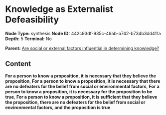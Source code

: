 # Knowledge as Externalist Defeasibility

**Node Type:** synthesis
**Node ID:** 442c93df-935c-49ab-a742-b734b3dd411a
**Depth:** 5
**Terminal:** No

**Parent:** [Are social or external factors influential in determining knowledge?](are-social-or-external-factors-influential-in-determining-knowledge-antithesis-ed23df89-d191-4ee1-a094-1b193b916f90.md)

## Content

**For a person to know a proposition, it is necessary that they believe the proposition**, **For a person to know a proposition, it is necessary that there are no defeaters for the belief from social or environmental factors**, **For a person to know a proposition, it is necessary for the proposition to be true**, **For a person to know a proposition, it is sufficient that they believe the proposition, there are no defeaters for the belief from social or environmental factors, and the proposition is true**
